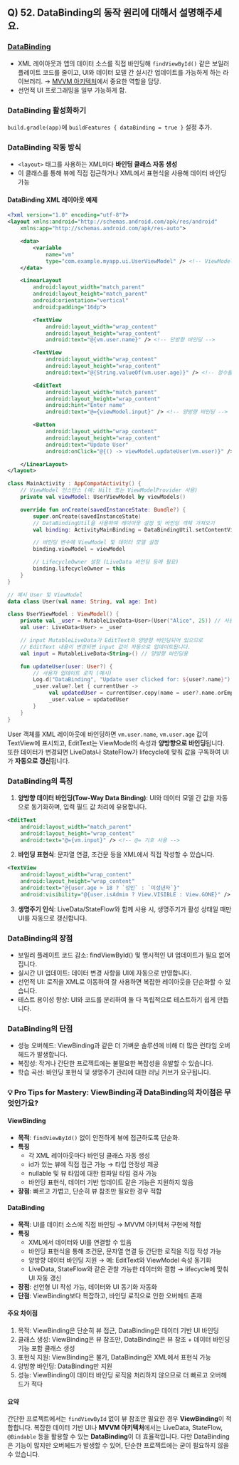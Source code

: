 ## Q) 52. DataBinding의 동작 원리에 대해서 설명해주세요.

### [DataBinding](https://developer.android.com/topic/libraries/data-binding)  
- XML 레이아웃과 앱의 데이터 소스를 직접 바인딩해 `findViewById()` 같은 보일러플레이트 코드를 줄이고, UI와 데이터 모델 간 실시간 업데이트를 가능하게 하는 라이브러리.
→ [MVVM 아키텍처](https://learn.microsoft.com/en-us/dotnet/architecture/maui/mvvm)에서 중요한 역할을 담당.<br>
- 선언적 UI 프로그래밍을 일부 가능하게 함.

### DataBinding 활성화하기  
`build.gradle(app)`에 `buildFeatures { dataBinding = true }` 설정 추가.

### DataBinding 작동 방식
- `<layout>` 태그를 사용하는 XML마다 **바인딩 클래스 자동 생성**
- 이 클래스를 통해 뷰에 직접 접근하거나 XML에서 표현식을 사용해 데이터 바인딩 가능

#### DataBinding XML 레이아웃 예제

```xml
<?xml version="1.0" encoding="utf-8"?>
<layout xmlns:android="http://schemas.android.com/apk/res/android"
    xmlns:app="http://schemas.android.com/apk/res-auto">

    <data>
        <variable
            name="vm"
            type="com.example.myapp.ui.UserViewModel" /> <!-- ViewModel 클래스 경로 -->
    </data>

    <LinearLayout
        android:layout_width="match_parent"
        android:layout_height="match_parent"
        android:orientation="vertical"
        android:padding="16dp">

        <TextView
            android:layout_width="wrap_content"
            android:layout_height="wrap_content"
            android:text="@{vm.user.name}" /> <!-- 단방향 바인딩 -->

        <TextView
            android:layout_width="wrap_content"
            android:layout_height="wrap_content"
            android:text="@{String.valueOf(vm.user.age)}" /> <!-- 정수를 문자열로 변환 -->

        <EditText
            android:layout_width="match_parent"
            android:layout_height="wrap_content"
            android:hint="Enter name"
            android:text="@={viewModel.input}" /> <!-- 양방향 바인딩 -->

        <Button
            android:layout_width="wrap_content"
            android:layout_height="wrap_content"
            android:text="Update User"
            android:onClick="@{() -> viewModel.updateUser(vm.user)}" /> <!-- 이벤트 바인딩 -->

    </LinearLayout>
</layout>
```

```kotlin
class MainActivity : AppCompatActivity() {
    // ViewModel 인스턴스 (예: Hilt 또는 ViewModelProvider 사용)
    private val viewModel: UserViewModel by viewModels()

    override fun onCreate(savedInstanceState: Bundle?) {
        super.onCreate(savedInstanceState)
        // DataBindingUtil을 사용하여 레이아웃 설정 및 바인딩 객체 가져오기
        val binding: ActivityMainBinding = DataBindingUtil.setContentView(this, R.layout.activity_main)

        // 바인딩 변수에 ViewModel 및 데이터 모델 설정
        binding.viewModel = viewModel

        // LifecycleOwner 설정 (LiveData 바인딩 등에 필요)
        binding.lifecycleOwner = this
    }
}

// 예시 User 및 ViewModel
data class User(val name: String, val age: Int)

class UserViewModel : ViewModel() {
    private val _user = MutableLiveData<User>(User("Alice", 25)) // 사용자 데이터용
    val user: LiveData<User> = _user

    // input MutableLiveData가 EditText와 양방향 바인딩되어 있으므로
    // EditText 내용이 변경되면 input 값이 자동으로 업데이트됩니다.
    val input = MutableLiveData<String>() // 양방향 바인딩용

    fun updateUser(user: User?) {
        // 사용자 업데이트 로직 (예시)
        Log.d("DataBinding", "Update user clicked for: ${user?.name}")
        _user.value?.let { currentUser ->
             val updatedUser = currentUser.copy(name = user?.name.orEmpty())
             _user.value = updatedUser
        }
    }
}
```

User 객체를 XML 레이아웃에 바인딩하면 `vm.user.name`, `vm.user.age` 값이 TextView에 표시되고, EditText는 ViewModel의 속성과 **양방향으로 바인딩**됩니다.
또한 데이터가 변경되면 LiveData나 StateFlow가 lifecycle에 맞춰 값을 구독하여 UI가 **자동으로 갱신**됩니다.


### DataBinding의 특징

1. **양방향 데이터 바인딩(Tow-Way Data Binding)**: UI와 데이터 모델 간 값을 자동으로 동기화하며, 입력 필드 값 처리에 유용합니다.

```xml
<EditText
    android:layout_width="match_parent"
    android:layout_height="wrap_content"
    android:text="@={vm.input}" /> <!-- @= 기호 사용 -->
```

2. **바인딩 표현식**: 문자열 연결, 조건문 등을 XML에서 직접 작성할 수 있습니다.

```xml
<TextView
    android:layout_width="wrap_content"
    android:layout_height="wrap_content"
    android:text="@{user.age > 18 ? `성인` : `미성년자`}"
    android:visibility="@{user.isAdmin ? View.VISIBLE : View.GONE}" />
```

3. **생명주기 인식**: LiveData/StateFlow와 함께 사용 시, 생명주기가 활성 상태일 때만 UI를 자동으로 갱신합니다.

### DataBinding의 장점

* 보일러 플레이트 코드 감소: findViewById() 및 명시적인 UI 업데이트가 필요 없어집니다.
* 실시간 UI 업데이트: 데이터 변경 사항을 UI에 자동으로 반영합니다.
* 선언적 UI: 로직을 XML로 이동하여 잘 사용하면 복잡한 레이아웃을 단순화할 수 있습니다.
* 테스트 용이성 향상: UI와 코드를 분리하여 둘 다 독립적으로 테스트하기 쉽게 만듭니다.

### DataBinding의 단점

* 성능 오버헤드: ViewBinding과 같은 더 가벼운 솔루션에 비해 더 많은 런타임 오버헤드가 발생합니다.
* 복잡성: 작거나 간단한 프로젝트에는 불필요한 복잡성을 유발할 수 있습니다.
* 학습 곡선: 바인딩 표현식 및 생명주기 관리에 대한 러닝 커브가 요구됩니다.

### 💡 Pro Tips for Mastery: ViewBinding과 DataBinding의 차이점은 무엇인가요?

#### ViewBinding

* **목적**: `findViewById()` 없이 안전하게 뷰에 접근하도록 단순화.
* **특징**
    * 각 XML 레이아웃마다 바인딩 클래스 자동 생성
    * id가 있는 뷰에 직접 접근 가능 → 타입 안정성 제공
    * nullable 및 뷰 타입에 대한 컴파일 타임 검사 가능
    * 바인딩 표현식, 데이터 기반 업데이트 같은 기능은 지원하지 않음
* **장점**: 빠르고 가볍고, 단순히 뷰 참조만 필요한 경우 적합

#### DataBinding

* **목적**: UI를 데이터 소스에 직접 바인딩 → MVVM 아키텍처 구현에 적합
* **특징**
    * XML에서 데이터와 UI를 연결할 수 있음
    * 바인딩 표현식을 통해 조건문, 문자열 연결 등 간단한 로직을 직접 작성 가능
    * 양방향 데이터 바인딩 지원 → 예: EditText와 ViewModel 속성 동기화
    * LiveData, StateFlow와 같은 관찰 가능한 데이터와 결합 → lifecycle에 맞춰 UI 자동 갱신
* **장점**: 선언형 UI 작성 가능, 데이터와 UI 동기화 자동화
* **단점**: ViewBinding보다 복잡하고, 바인딩 로직으로 인한 오버헤드 존재


#### 주요 차이점

1. 목적: ViewBinding은 단순히 뷰 접근, DataBinding은 데이터 기반 UI 바인딩
2. 클래스 생성: ViewBinding은 뷰 참조만, DataBinding은 뷰 참조 + 데이터 바인딩 기능 포함 클래스 생성
3. 표현식 지원: ViewBinding은 불가, DataBinding은 XML에서 표현식 가능
4. 양방향 바인딩: DataBinding만 지원
5. 성능: ViewBinding이 데이터 바인딩 로직을 처리하지 않으므로 더 빠르고 오버헤드가 적다

#### 요약

간단한 프로젝트에서는 `findViewById` 없이 뷰 참조만 필요한 경우 **ViewBinding**이 적합합니다.
복잡한 데이터 기반 UI나 **MVVM 아키텍처**에서는 LiveData, StateFlow, `@Bindable` 등을 활용할 수 있는 **DataBinding**이 더 효율적입니다.
다만 DataBinding은 기능이 많지만 오버헤드가 발생할 수 있어, 단순한 프로젝트에는 굳이 필요하지 않을 수 있습니다.
